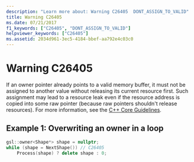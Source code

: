 ```yaml
---
description: "Learn more about: Warning C26405  DONT_ASSIGN_TO_VALID"
title: Warning C26405
ms.date: 07/21/2017
f1_keywords: ["C26405", "DONT_ASSIGN_TO_VALID"]
helpviewer_keywords: ["C26405"]
ms.assetid: 2034d961-3ec5-4184-bbef-aa792e4c03c0
---
```

# Warning C26405

If an owner pointer already points to a valid memory buffer, it must not be assigned to another value without releasing its current resource first. Such assignment may lead to a resource leak even if the resource address is copied into some raw pointer (because raw pointers shouldn't release resources). For more information, see the [C++ Core Guidelines](https://github.com/isocpp/CppCoreGuidelines/blob/master/CppCoreGuidelines.md#r3-a-raw-pointer-a-t-is-non-owning).

## Example 1: Overwriting an owner in a loop

```cpp
gsl::owner<Shape*> shape = nullptr;
while (shape = NextShape()) // C26405
    Process(shape) ? delete shape : 0;
```
